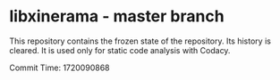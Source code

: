# libxinerama - master branch

This repository contains the frozen state of the repository.
Its history is cleared. It is used only for static code
analysis with Codacy.

Commit Time: 1720090868